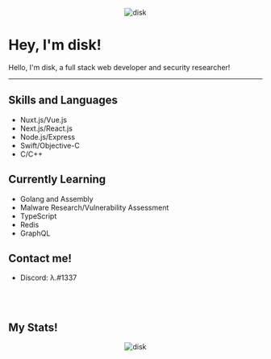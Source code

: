 <p align="center"> <img src="https://komarev.com/ghpvc/?username=disk" alt="disk" /> </p>

Hey, I'm disk!
===================


Hello, I'm disk, a full stack web developer and security researcher!

----------


Skills and Languages
-------------
* Nuxt.js/Vue.js
* Next.js/React.js
* Node.js/Express
* Swift/Objective-C
* C/C++

Currently Learning
-------------
* Golang and Assembly
* Malware Research/Vulnerability Assessment
* TypeScript
* Redis
* GraphQL

Contact me!
-------------

* Discord: λ.#1337

<br>
<br>

My Stats!
----------
<p align="center"> <img src="https://github-readme-stats.vercel.app/api?username=disk&show_icons=true&theme=dark&show_icons=true" alt="disk" /> </p>
